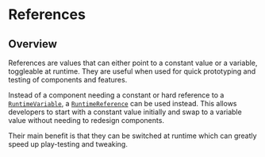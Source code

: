 # References

## Overview

References are values that can either point to a constant value or a variable, toggleable at runtime.
They are useful when used for quick prototyping and testing of components and features.

Instead of a component needing a constant or hard reference to a [`RuntimeVariable`](variables/runtime-variable.md), a [`RuntimeReference`](references/runtime-reference.md) can be used instead.
This allows developers to start with a constant value initially and swap to a variable value without needing to redesign components.

Their main benefit is that they can be switched at runtime which can greatly speed up play-testing and tweaking.